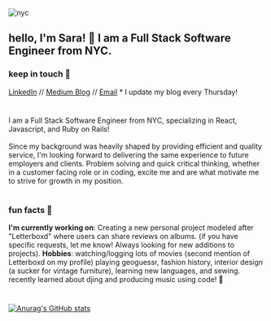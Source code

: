 
  <img alt="nyc" src="https://www.pngkey.com/png/detail/38-380912_new-york-skyline-outline-png.png">
  <h2>hello, I'm Sara! 💫 I am a Full Stack Software Engineer from NYC.</h2> 
<h3>keep in touch 💌</h3>
   <a href="https://www.linkedin.com/in/saracemal/">LinkedIn</a> //  <a href="https://saracemal.medium.com">Medium Blog</a> // <a href="mailto:saracemal@gmail.com">Email</a>
   * I update my blog every Thursday!
  
# 
  
I am a Full Stack Software Engineer from NYC, specializing in React, Javascript, and Ruby on Rails!
<br>
<br>
Since my background was heavily shaped by providing efficient and quality service, I'm looking forward to delivering the same experience to future employers and clients. Problem solving and quick critical thinking, whether in a customer facing role or in coding, excite me and are what motivate me to strive for growth in my position. 

#

<h3>fun facts 🌱</h3>
<b>I'm currently working on</b>: Creating a new personal project modeled after "Letterboxd" where users can share reviews on albums. (if you have specific requests, let me know! Always looking for new additions to projects).
<b>Hobbies</b>: watching/logging lots of movies (second mention of Letterboxd on my profile) playing geoguessr, fashion history, interior design (a sucker for vintage furniture), learning new languages, and sewing. recently learned about djing and producing music using code! 🤯

#




[![Anurag's GitHub stats](https://github-readme-stats.vercel.app/api?username=saracemal&theme=vue&show_icons=true)](https://github.com/anuraghazra/github-readme-stats)

